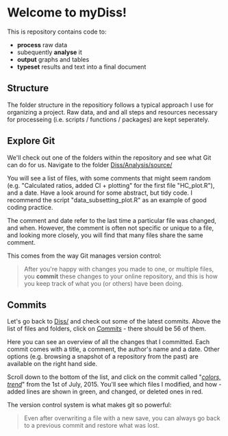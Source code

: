 Welcome to myDiss!
===================

This is repository contains code to:

 - **process** raw data 
 - subequently **analyse** it 
 - **output** graphs and tables
 - **typeset** results and text into a final document

Structure
-------------
 The folder structure in the repositiory follows a typical approach I use for organizing a project. Raw data, and and all steps and resources necessary for processeing (i.e. scripts / functions / packages) are kept seperately.

Explore Git
-------------

We'll check out one of the folders within the repository and see what Git can do for us. Navigate to  the folder <i class="icon-folder-open"></i> [Diss/Analysis/source/][1] 

You will see a list of files, with some comments that might seem random (e.g. "Calculated ratios, added CI + plotting" for the first file "HC_plot.R"), and a date. Have a look around for some abstract, but tidy code. I recommend the script "data_subsetting_plot.R" as an example of good coding practice.

The comment and date refer to the last time a particular file was changed, and when. However, the comment is often not specific or unique to a file, and looking more closely, you will find that many files share the same comment. 

This comes from the way Git manages version control:

> After you're happy with changes you made to one, or multiple files, you **commit** these changes to your online repository, and this is how you keep track of what you (or others) have been doing.

Commits
-------------
Let's go back to <i class="icon-folder-open"></i> [Diss/][2] and check out some of the latest commits. Above the list of files and folders, click on [*Commits*][3] - there should be 56 of them. 

Here you can see an overview of all the changes that I committed. Each commit comes with a title, a comment, the author's name and a date. Other options (e.g. browsing a snapshot of a repository from the past) are available on the right hand side.

Scroll down to the bottom of the list, and click on the commit called "[*colors, trend*][4]" from the 1st of July, 2015. You'll see which files I modified, and how - added lines are shown in green, and changed, or deleted ones in red. 

The version control system is what makes git so powerful:
> Even after overwriting a file with a new save, you can always go back to a previous commit and restore what was lost.


  [1]: https://github.com/the-Hull/Diss/tree/master/Analysis/source
  [2]: https://github.com/the-Hull/Diss/
  [3]: https://github.com/the-Hull/Diss/commits/master
  [4]: https://github.com/the-Hull/Diss/commit/2688c07591fc8e8099ca7db71d3a0f5955674477
